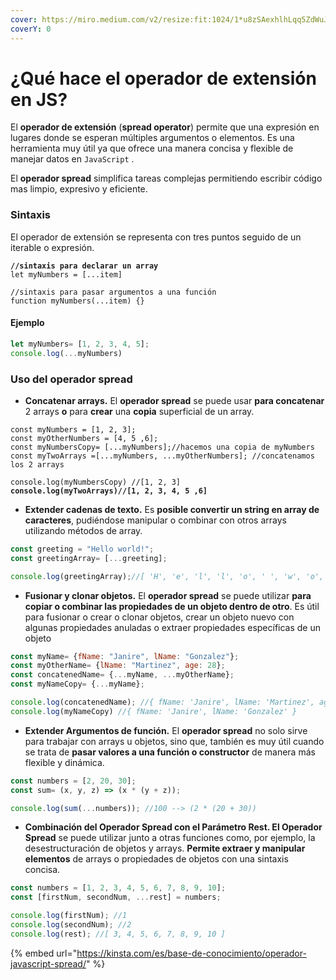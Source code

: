 ```yaml
---
cover: https://miro.medium.com/v2/resize:fit:1024/1*u8zSAexhlhLqq5ZdWuJrmw.png
coverY: 0
---
```


# ¿Qué hace el operador de extensión en JS?

El **operador de extensión** (**spread operator**) permite que una expresión en lugares donde se esperan múltiples argumentos o elementos. Es una herramienta muy útil ya que ofrece una manera concisa y flexible de manejar datos en `JavaScript` .

El **operador spread** simplifica tareas complejas permitiendo escribir código mas limpio, expresivo y eficiente.

### Sintaxis

El operador de extensión se representa con tres puntos seguido de un iterable o expresión.

<pre class="language-javascript"><code class="lang-javascript"><strong>//sintaxis para declarar un array
</strong>let myNumbers = [...item]

//sintaxis para pasar argumentos a una función
function myNumbers(...item) {}
</code></pre>

#### Ejemplo

```javascript
let myNumbers= [1, 2, 3, 4, 5];
console.log(...myNumbers)
```

### Uso del operador spread

* **Concatenar arrays.** El **operador spread** se puede usar **para concatenar** 2 arrays **o** para **crear** una **copia** superficial de un array.

<pre class="language-javascript"><code class="lang-javascript">const myNumbers = [1, 2, 3];
const myOtherNumbers = [4, 5 ,6];
const myNumbersCopy= [...myNumbers];//hacemos una copia de myNumbers
const myTwoArrays =[...myNumbers, ...myOtherNumbers]; //concatenamos los 2 arrays

console.log(myNumbersCopy) //[1, 2, 3]
<strong>console.log(myTwoArrays)//[1, 2, 3, 4, 5 ,6]
</strong></code></pre>

* **Extender cadenas de texto.** Es **posible convertir un string en array de caracteres**, pudiéndose manipular o combinar con otros arrays utilizando métodos de array.

```javascript
const greeting = "Hello world!";
const greetingArray= [...greeting];

console.log(greetingArray);//[ 'H', 'e', 'l', 'l', 'o', ' ', 'w', 'o', 'r', 'l', 'd', '!' ]
```

* **Fusionar y clonar objetos.** El **operador spread** se puede utilizar **para copiar o combinar las propiedades de un  objeto dentro de otro**. Es útil para fusionar o crear o clonar objetos, crear un objeto nuevo con algunas propiedades anuladas o extraer propiedades específicas de un objeto

```javascript
const myName= {fName: "Janire", lName: "Gonzalez"};
const myOtherName= {lName: "Martinez", age: 28};
const concatenedName= {...myName, ...myOtherName};
const myNameCopy= {...myName}; 

console.log(concatenedName); //{ fName: 'Janire', lName: 'Martinez', age: 28 }
console.log(myNameCopy) //{ fName: 'Janire', lName: 'Gonzalez' }
```

* **Extender Argumentos de función.** El **operador spread** no solo sirve para trabajar con arrays u objetos, sino que, también es muy útil cuando se trata de **pasar valores a una función o constructor** de manera más flexible y dinámica.

```javascript
const numbers = [2, 20, 30];
const sum= (x, y, z) => (x * (y + z));

console.log(sum(...numbers)); //100 --> (2 * (20 + 30))
```

* **Combinación del Operador Spread con el Parámetro Rest.  El Operador Spread** se puede utilizar junto a otras funciones como, por ejemplo, la desestructuración de objetos y arrays. **Permite extraer y manipular elementos** de arrays o propiedades de objetos con una sintaxis concisa.

```javascript
const numbers = [1, 2, 3, 4, 5, 6, 7, 8, 9, 10];
const [firstNum, secondNum, ...rest] = numbers;

console.log(firstNum); //1
console.log(secondNum); //2
console.log(rest); //[ 3, 4, 5, 6, 7, 8, 9, 10 ]
```

{% embed url="https://kinsta.com/es/base-de-conocimiento/operador-javascript-spread/" %}
